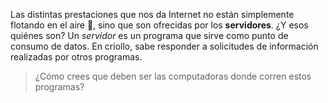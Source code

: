 Las distintas prestaciones que nos da Internet no están simplemente flotando en el aire :dash:, sino que son ofrecidas por los **servidores**. ¿Y esos quiénes son? Un _servidor_ es un programa que sirve como punto de consumo de datos. En criollo, sabe responder a solicitudes de información realizadas por otros programas.

> ¿Cómo crees que deben ser las computadoras donde corren estos programas?
